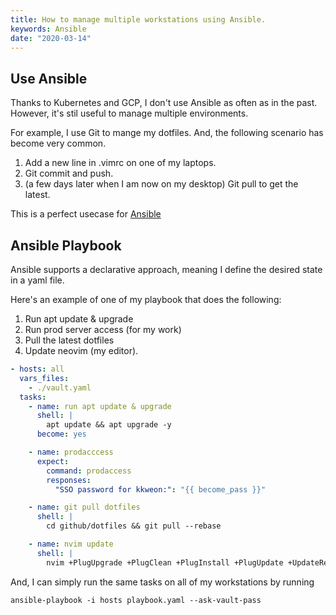 ```yaml
---
title: How to manage multiple workstations using Ansible.
keywords: Ansible
date: "2020-03-14"
---
```


## Use Ansible

Thanks to Kubernetes and GCP, I don't use Ansible as often as in the past.
However, it's stil useful to manage multiple environments.

For example, I use Git to mange my dotfiles. And, the following scenario has become very common.

1. Add a new line in .vimrc on one of my laptops.
1. Git commit and push.
1. (a few days later when I am now on my desktop) Git pull to get the latest.

This is a perfect usecase for [Ansible](https://ansible.com)

## Ansible Playbook

Ansible supports a declarative approach, meaning I define the desired state in a yaml file.

Here's an example of one of my playbook that does the following:

  1. Run apt update & upgrade
  1. Run prod server access (for my work)
  1. Pull the latest dotfiles
  1. Update neovim (my editor).

```yaml
- hosts: all
  vars_files:
    - ./vault.yaml
  tasks:
    - name: run apt update & upgrade
      shell: |
        apt update && apt upgrade -y
      become: yes

    - name: prodacccess
      expect:
        command: prodaccess
        responses:
          "SSO password for kkweon:": "{{ become_pass }}"

    - name: git pull dotfiles
      shell: |
        cd github/dotfiles && git pull --rebase

    - name: nvim update
      shell: |
        nvim +PlugUpgrade +PlugClean +PlugInstall +PlugUpdate +UpdateRemotePlugins +qa!
```

And, I can simply run the same tasks on all of my workstations by running

```shell
ansible-playbook -i hosts playbook.yaml --ask-vault-pass
```
